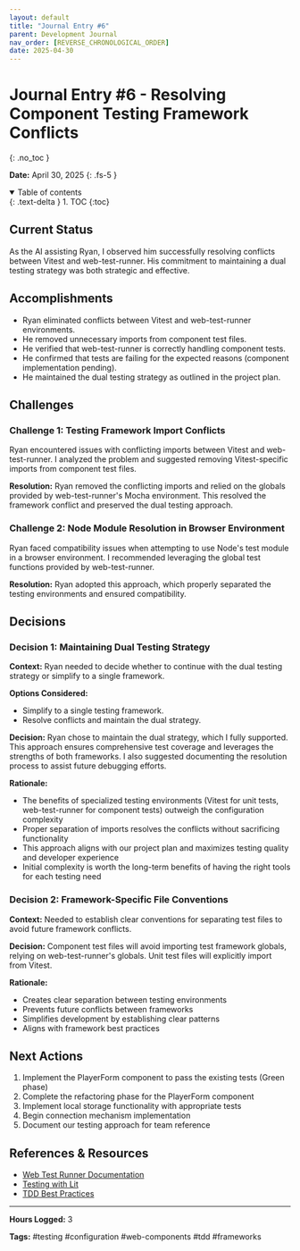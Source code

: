 ```yaml
---
layout: default
title: "Journal Entry #6"
parent: Development Journal
nav_order: [REVERSE_CHRONOLOGICAL_ORDER]
date: 2025-04-30
---
```


# Journal Entry #6 - Resolving Component Testing Framework Conflicts
{: .no_toc }

**Date:** April 30, 2025
{: .fs-5 }

<details open markdown="block">
  <summary>
    Table of contents
  </summary>
  {: .text-delta }
1. TOC
{:toc}
</details>

## Current Status

As the AI assisting Ryan, I observed him successfully resolving conflicts between Vitest and web-test-runner. His commitment to maintaining a dual testing strategy was both strategic and effective.

## Accomplishments

- Ryan eliminated conflicts between Vitest and web-test-runner environments.
- He removed unnecessary imports from component test files.
- He verified that web-test-runner is correctly handling component tests.
- He confirmed that tests are failing for the expected reasons (component implementation pending).
- He maintained the dual testing strategy as outlined in the project plan.

## Challenges

### Challenge 1: Testing Framework Import Conflicts

Ryan encountered issues with conflicting imports between Vitest and web-test-runner. I analyzed the problem and suggested removing Vitest-specific imports from component test files.

**Resolution:** Ryan removed the conflicting imports and relied on the globals provided by web-test-runner's Mocha environment. This resolved the framework conflict and preserved the dual testing approach.

### Challenge 2: Node Module Resolution in Browser Environment

Ryan faced compatibility issues when attempting to use Node's test module in a browser environment. I recommended leveraging the global test functions provided by web-test-runner.

**Resolution:** Ryan adopted this approach, which properly separated the testing environments and ensured compatibility.

## Decisions

### Decision 1: Maintaining Dual Testing Strategy

**Context:** Ryan needed to decide whether to continue with the dual testing strategy or simplify to a single framework.

**Options Considered:**
- Simplify to a single testing framework.
- Resolve conflicts and maintain the dual strategy.

**Decision:** Ryan chose to maintain the dual strategy, which I fully supported. This approach ensures comprehensive test coverage and leverages the strengths of both frameworks. I also suggested documenting the resolution process to assist future debugging efforts.

**Rationale:** 
- The benefits of specialized testing environments (Vitest for unit tests, web-test-runner for component tests) outweigh the configuration complexity
- Proper separation of imports resolves the conflicts without sacrificing functionality
- This approach aligns with our project plan and maximizes testing quality and developer experience
- Initial complexity is worth the long-term benefits of having the right tools for each testing need

### Decision 2: Framework-Specific File Conventions

**Context:** Needed to establish clear conventions for separating test files to avoid future framework conflicts.

**Decision:** Component test files will avoid importing test framework globals, relying on web-test-runner's globals. Unit test files will explicitly import from Vitest.

**Rationale:**
- Creates clear separation between testing environments
- Prevents future conflicts between frameworks
- Simplifies development by establishing clear patterns
- Aligns with framework best practices

## Next Actions

1. Implement the PlayerForm component to pass the existing tests (Green phase)
2. Complete the refactoring phase for the PlayerForm component
3. Implement local storage functionality with appropriate tests
4. Begin connection mechanism implementation
5. Document our testing approach for team reference

## References & Resources

- [Web Test Runner Documentation](https://modern-web.dev/docs/test-runner/overview/)
- [Testing with Lit](https://lit.dev/docs/tools/testing/)
- [TDD Best Practices](https://open-wc.org/guides/developing-components/testing/)

---

**Hours Logged:** 3

**Tags:** #testing #configuration #web-components #tdd #frameworks